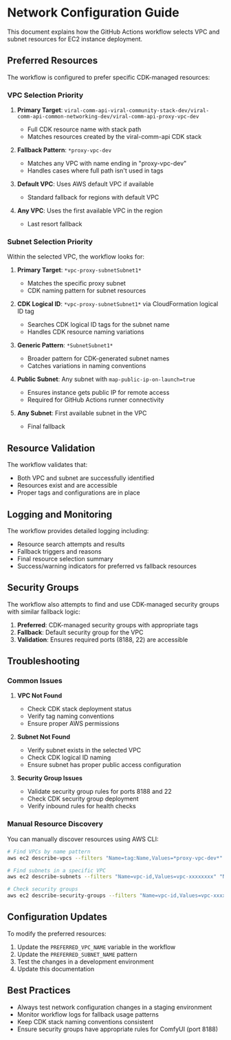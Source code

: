 # Network Configuration Guide

This document explains how the GitHub Actions workflow selects VPC and subnet resources for EC2 instance deployment.

## Preferred Resources

The workflow is configured to prefer specific CDK-managed resources:

### VPC Selection Priority

1. **Primary Target**: `viral-comm-api-viral-community-stack-dev/viral-comm-api-common-networking-dev/viral-comm-api-proxy-vpc-dev`
   - Full CDK resource name with stack path
   - Matches resources created by the viral-comm-api CDK stack

2. **Fallback Pattern**: `*proxy-vpc-dev`
   - Matches any VPC with name ending in "proxy-vpc-dev"
   - Handles cases where full path isn't used in tags

3. **Default VPC**: Uses AWS default VPC if available
   - Standard fallback for regions with default VPC

4. **Any VPC**: Uses the first available VPC in the region
   - Last resort fallback

### Subnet Selection Priority

Within the selected VPC, the workflow looks for:

1. **Primary Target**: `*vpc-proxy-subnetSubnet1*`
   - Matches the specific proxy subnet
   - CDK naming pattern for subnet resources

2. **CDK Logical ID**: `*vpc-proxy-subnetSubnet1*` via CloudFormation logical ID tag
   - Searches CDK logical ID tags for the subnet name
   - Handles CDK resource naming variations

3. **Generic Pattern**: `*SubnetSubnet1*`
   - Broader pattern for CDK-generated subnet names
   - Catches variations in naming conventions

4. **Public Subnet**: Any subnet with `map-public-ip-on-launch=true`
   - Ensures instance gets public IP for remote access
   - Required for GitHub Actions runner connectivity

5. **Any Subnet**: First available subnet in the VPC
   - Final fallback

## Resource Validation

The workflow validates that:

- Both VPC and subnet are successfully identified
- Resources exist and are accessible
- Proper tags and configurations are in place

## Logging and Monitoring

The workflow provides detailed logging including:

- Resource search attempts and results
- Fallback triggers and reasons
- Final resource selection summary
- Success/warning indicators for preferred vs fallback resources

## Security Groups

The workflow also attempts to find and use CDK-managed security groups with similar fallback logic:

1. **Preferred**: CDK-managed security groups with appropriate tags
2. **Fallback**: Default security group for the VPC
3. **Validation**: Ensures required ports (8188, 22) are accessible

## Troubleshooting

### Common Issues

1. **VPC Not Found**
   - Check CDK stack deployment status
   - Verify tag naming conventions
   - Ensure proper AWS permissions

2. **Subnet Not Found**
   - Verify subnet exists in the selected VPC
   - Check CDK logical ID naming
   - Ensure subnet has proper public access configuration

3. **Security Group Issues**
   - Validate security group rules for ports 8188 and 22
   - Check CDK security group deployment
   - Verify inbound rules for health checks

### Manual Resource Discovery

You can manually discover resources using AWS CLI:

```bash
# Find VPCs by name pattern
aws ec2 describe-vpcs --filters "Name=tag:Name,Values=*proxy-vpc-dev*"

# Find subnets in a specific VPC
aws ec2 describe-subnets --filters "Name=vpc-id,Values=vpc-xxxxxxxx" "Name=tag:Name,Values=*SubnetSubnet1*"

# Check security groups
aws ec2 describe-security-groups --filters "Name=vpc-id,Values=vpc-xxxxxxxx"
```

## Configuration Updates

To modify the preferred resources:

1. Update the `PREFERRED_VPC_NAME` variable in the workflow
2. Update the `PREFERRED_SUBNET_NAME` pattern
3. Test the changes in a development environment
4. Update this documentation

## Best Practices

- Always test network configuration changes in a staging environment
- Monitor workflow logs for fallback usage patterns
- Keep CDK stack naming conventions consistent
- Ensure security groups have appropriate rules for ComfyUI (port 8188)
